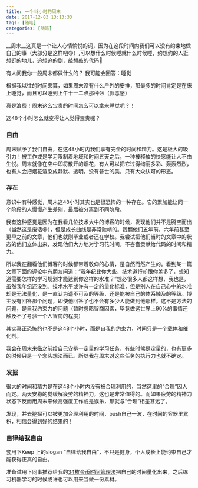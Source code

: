 ```yaml
---
title: 一个48小时的周末
date: 2017-12-03 13:13:33
tags: [随笔]
categories: [随笔]
---
```


__周末__这真是一个让人心情愉悦的词，因为在这段时间内我们可以没有约束地做自己的事（大部分是这样吧🙃）,可以想什么时候睡就什么时候睡，约想约的人逛想逛的地儿，追想追的剧，敲想敲的代码🤥

有人问我你一般周末都做什么的？
我可能会回答：睡觉

根据我以往的时间来算，如果周末没有什么户外的安排，那最多的时间肯定是在床上睡觉，而且可以睡到上午十一二点那种😣（罪恶感）

真是浪费！周末这么宝贵的时间怎么可以拿来睡觉呢？！

这48个小时怎么就变得让人觉得宝贵呢？
<!-- more -->

### 自由
周末赋予了我们自由，在这48小时内我们享有完全的时间和精力。这是极大的吸引力！被工作或是学习限制着地域和时间五天之后，一种被释放的快感能让人不由生悦。周末就像在空中即将散开的烟花，有人可以把它过得绚丽多彩、轰轰烈烈，也有人会把烟花渲染成静默、透明。没有普世的美，只有大众认可的形态。

### 存在

意识中有种感觉，周末这48小时其实也是很恐怖的一种存在。它的累加能让同一个阶段的人慢慢产生差别，最后被分离到不同阶段。

我有这种感觉是因为在我看几位技术大牛的博客的时候，发现他们并不是腾空而出（当然这是废话😒），但是成长曲线是非常陡峭的。我翻他们五年前，六年前甚至更早之前的文章，他们也就刚毕业或者还在学校。我尝试把他们当时的文章中的状态的他们立体出来，发现他们大方地对学习花时间，不吝啬贡献给代码的时间和精力。

所以我在翻看他们博客的时候都带着敬仰的心情，是自然而然产生的。看到某一篇文章下面的评论中有朋友问道：“我年纪比你大些，技术道行却跟你差多了，想知道需要怎样的学习规划才能达到你这样的水准？”想必很多人都这样想，我也是，虽然我年纪还没到。技术水平或许有一定的量化标准，但是别人在自己心中的水准却是无法量化，是一直认为遥不可及的等级，还是能被自己的体系触及的等级。博主没有回答那个问题，即使他回答了也不会有多少人能做到他那样。这不是方法的问题，是自我约束力的问题（暂时忽略智商因素，毕竟做这世界上90%的事情还触及不了考验一个人智商的程度）

其实真正恐怖的也不是这48个小时，而是自我的约束力，时间只是一个载体和催化剂。

我会在周末来临之前给自己安排一定量的学习任务，有些时候是定量的，也有更多的时候只是一个念头想法而已。所以我在周末对这些任务的执行力也就不确定。



### 发掘
很大的时间和精力是在这48个小时内没有被合理利用的，当然这里的“合理”因人而定。两天安稳的觉缓解疲劳的精神力，这也是非常值得的。而如果疲劳的精神力状态下反而用周末来做高强度工作或是娱乐，那就与“合理”相差甚远了。

发现，并去挖掘可以被更加合理利用的时间，push自己一波，在时间的容器里累积，相信会得到好的结果的！



### 自律给我自由
套用下Keep 上的slogan “自律给我自由”，不只是健身，个人成长上能约束自己才能获得正真的自由。

准备试用下同事推荐给我的[34枚金币时间管理法](https://www.bilibili.com/video/av9050671/)把自己的时间量化出来，之后练习机器学习的时候或许也可以用来当做一份素材。

